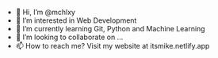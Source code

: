 - 👋 Hi, I’m @mchlxy
- 👀 I’m interested in Web Development
- 🌱 I’m currently learning Git, Python and Machine Learning
- 💞️ I’m looking to collaborate on ...
- 📫 How to reach me? Visit my website at itsmike.netlify.app

<!---
mchlxy/mchlxy is a ✨ special ✨ repository because its `README.md` (this file) appears on your GitHub profile.
You can click the Preview link to take a look at your changes.
--->

